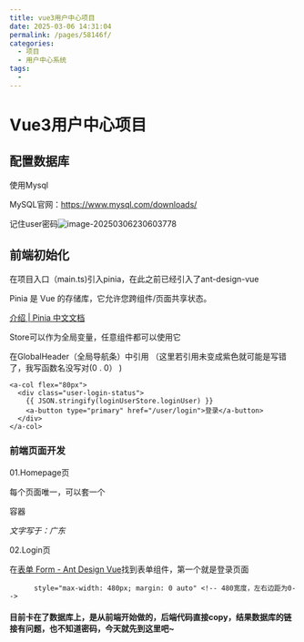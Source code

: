 ```yaml
---
title: vue3用户中心项目
date: 2025-03-06 14:31:04
permalink: /pages/58146f/
categories:
  - 项目
  - 用户中心系统
tags:
  - 
---
```



# Vue3用户中心项目

## 配置数据库

使用Mysql

MySQL官网：[https://www.mysql.com/downloads/ ](https://www.mysql.com/downloads/)

记住user密码![image-20250306230603778](../.vuepress/public/blog_images/image-20250306230603778.png)



## 前端初始化

在项目入口（main.ts)引入pinia，在此之前已经引入了ant-design-vue

Pinia 是 Vue 的存储库，它允许您跨组件/页面共享状态。

[介绍 | Pinia 中文文档](https://pinia.web3doc.top/introduction.html)

Store可以作为全局变量，任意组件都可以使用它

在GlobalHeader（全局导航条）中引用 （这里若引用未变成紫色就可能是写错了，我写函数名没写对(0 . 0） )

```VUE
<a-col flex="80px">
  <div class="user-login-status">
    {{ JSON.stringify(loginUserStore.loginUser) }}
    <a-button type="primary" href="/user/login">登录</a-button>
  </div>
</a-col>
```

### 前端页面开发

01.Homepage页

每个页面唯一，可以套一个<div id="homePage">容器

*文字写于：广东*

02.Login页

在[表单 Form - Ant Design Vue](https://www.antdv.com/components/form-cn/#Form-)找到表单组件，第一个就是登录页面

```vue
      style="max-width: 480px; margin: 0 auto" <!-- 480宽度，左右边距为0-->
```

#### 目前卡在了数据库上，是从前端开始做的，后端代码直接copy，结果数据库的链接有问题，也不知道密码，今天就先到这里吧~